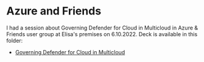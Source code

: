 # Azure and Friends
I had a session about Governing Defender for Cloud in Multicloud in Azure & Friends user group at Elisa's premises on 6.10.2022. Deck is available in this folder:
- [Governing Defender for Cloud in Multicloud](Governing-MDC.pdf)
